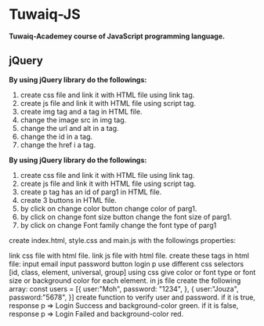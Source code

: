 # Tuwaiq-JS
**Tuwaiq-Academey course of JavaScript programming language.**

## jQuery

**By using jQuery library do the followings:**

1. create css file and link it with HTML file using link tag.
1. create js file and link it with HTML file using script tag.
1. create img tag and a tag in HTML file.
1. change the image src in img tag.
1. change the url and alt in a tag.
1. change the id in a tag.
1. change the href i a tag.

**By using jQuery library do the followings:**

1. create css file and link it with HTML file using link tag.
1. create js file and link it with HTML file using script tag.
1. create p tag has an id of parg1 in HTML file.
1. create 3 buttons in HTML file.
1. by click on change color button change color of parg1.
1. by click on change font size button change the font size of parg1.
1. by click on change Font family change the font type of parg1

create index.html, style.css and main.js with the followings properties:

link css file with html file.
link js file with html file.
create these tags in html file:
input email
input password
button login
p
use different css selectors [id, class, element, universal, group]
using css give color or font type or font size or background color for each element.
in js file create the following array:
const users = [{
    user:"Moh",
    password: "1234",
},
{
    user:"Jouza",
    password:"5678",
}]
create function to verify user and password.
if it is true, response p => Login Success and background-color green.
if it is false, response p => Login Failed and background-color red.
